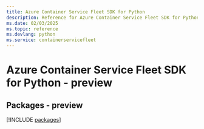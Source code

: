 ```yaml
---
title: Azure Container Service Fleet SDK for Python
description: Reference for Azure Container Service Fleet SDK for Python
ms.date: 02/03/2025
ms.topic: reference
ms.devlang: python
ms.service: containerservicefleet
---
```

# Azure Container Service Fleet SDK for Python - preview
## Packages - preview
[!INCLUDE [packages](container-service-fleet-index.md)]